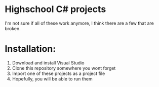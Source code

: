 # Highschool C# projects

I'm not sure if all of these work anymore, I think there are a few that are broken.

# Installation:

1. Download and install Visual Studio
2. Clone this repository somewhere you wont forget
3. Import one of these projects as a project file
4. Hopefully, you will be able to run them
